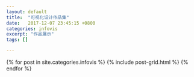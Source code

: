 ```yaml
---
layout: default
title:  "可视化设计作品集"
date:   2017-12-07 23:45:15 +0800
categories: infovis
excerpt: "作品展示"
tags: []

---
```

<div class="tiles">
{% for post in site.categories.infovis %}
  {% include post-grid.html %}
{% endfor %}
</div><!-- /.tiles 把所有categories 有 infovis 的列出来-->

